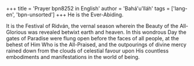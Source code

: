 +++
title = 'Prayer bpn8252 in English'
author = 'Bahá'u'lláh'
tags = ['lang-en', 'bpn-unsorted']
+++
He is the Ever-Abiding.

It is the Festival of Ridván, the vernal season wherein the Beauty of the All-Glorious was revealed betwixt earth and heaven. In this wondrous Day the gates of Paradise were flung open before the faces of all people, at the behest of Him Who is the All-Praised, and the outpourings of divine mercy rained down from the clouds of celestial favour upon His countless embodiments and manifestations in the world of being.
